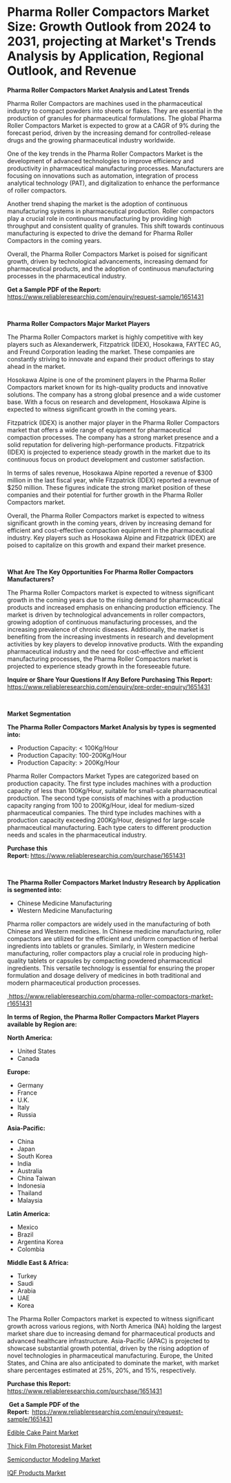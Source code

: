 <p><h1>Pharma Roller Compactors Market Size: Growth Outlook from 2024 to 2031, projecting at Market's Trends Analysis by Application, Regional Outlook, and Revenue</h1></p><p><strong>Pharma Roller Compactors Market Analysis and Latest Trends</strong></p>
<p><p>Pharma Roller Compactors are machines used in the pharmaceutical industry to compact powders into sheets or flakes. They are essential in the production of granules for pharmaceutical formulations. The global Pharma Roller Compactors Market is expected to grow at a CAGR of 9% during the forecast period, driven by the increasing demand for controlled-release drugs and the growing pharmaceutical industry worldwide.</p><p>One of the key trends in the Pharma Roller Compactors Market is the development of advanced technologies to improve efficiency and productivity in pharmaceutical manufacturing processes. Manufacturers are focusing on innovations such as automation, integration of process analytical technology (PAT), and digitalization to enhance the performance of roller compactors.</p><p>Another trend shaping the market is the adoption of continuous manufacturing systems in pharmaceutical production. Roller compactors play a crucial role in continuous manufacturing by providing high throughput and consistent quality of granules. This shift towards continuous manufacturing is expected to drive the demand for Pharma Roller Compactors in the coming years.</p><p>Overall, the Pharma Roller Compactors Market is poised for significant growth, driven by technological advancements, increasing demand for pharmaceutical products, and the adoption of continuous manufacturing processes in the pharmaceutical industry.</p></p>
<p><strong>Get a Sample PDF of the Report:&nbsp;</strong> <a href="https://www.reliableresearchiq.com/enquiry/request-sample/1651431">https://www.reliableresearchiq.com/enquiry/request-sample/1651431</a></p>
<p>&nbsp;</p>
<p><strong>Pharma Roller Compactors Major Market Players</strong></p>
<p><p>The Pharma Roller Compactors market is highly competitive with key players such as Alexanderwerk, Fitzpatrick (IDEX), Hosokawa, FAYTEC AG, and Freund Corporation leading the market. These companies are constantly striving to innovate and expand their product offerings to stay ahead in the market.</p><p>Hosokawa Alpine is one of the prominent players in the Pharma Roller Compactors market known for its high-quality products and innovative solutions. The company has a strong global presence and a wide customer base. With a focus on research and development, Hosokawa Alpine is expected to witness significant growth in the coming years.</p><p>Fitzpatrick (IDEX) is another major player in the Pharma Roller Compactors market that offers a wide range of equipment for pharmaceutical compaction processes. The company has a strong market presence and a solid reputation for delivering high-performance products. Fitzpatrick (IDEX) is projected to experience steady growth in the market due to its continuous focus on product development and customer satisfaction.</p><p>In terms of sales revenue, Hosokawa Alpine reported a revenue of $300 million in the last fiscal year, while Fitzpatrick (IDEX) reported a revenue of $250 million. These figures indicate the strong market position of these companies and their potential for further growth in the Pharma Roller Compactors market.</p><p>Overall, the Pharma Roller Compactors market is expected to witness significant growth in the coming years, driven by increasing demand for efficient and cost-effective compaction equipment in the pharmaceutical industry. Key players such as Hosokawa Alpine and Fitzpatrick (IDEX) are poised to capitalize on this growth and expand their market presence.</p></p>
<p>&nbsp;</p>
<p><strong>What Are The Key Opportunities For Pharma Roller Compactors Manufacturers?</strong></p>
<p><p>The Pharma Roller Compactors market is expected to witness significant growth in the coming years due to the rising demand for pharmaceutical products and increased emphasis on enhancing production efficiency. The market is driven by technological advancements in roller compactors, growing adoption of continuous manufacturing processes, and the increasing prevalence of chronic diseases. Additionally, the market is benefiting from the increasing investments in research and development activities by key players to develop innovative products. With the expanding pharmaceutical industry and the need for cost-effective and efficient manufacturing processes, the Pharma Roller Compactors market is projected to experience steady growth in the foreseeable future.</p></p>
<p><strong>Inquire or Share Your Questions If Any Before Purchasing This Report:</strong> <a href="https://www.reliableresearchiq.com/enquiry/pre-order-enquiry/1651431">https://www.reliableresearchiq.com/enquiry/pre-order-enquiry/1651431</a></p>
<p>&nbsp;</p>
<p><strong>Market Segmentation</strong></p>
<p><strong>The Pharma Roller Compactors Market Analysis by types is segmented into:</strong></p>
<p><ul><li>Production Capacity: < 100Kg/Hour</li><li>Production Capacity: 100-200Kg/Hour</li><li>Production Capacity: > 200Kg/Hour</li></ul></p>
<p><p>Pharma Roller Compactors Market Types are categorized based on production capacity. The first type includes machines with a production capacity of less than 100Kg/Hour, suitable for small-scale pharmaceutical production. The second type consists of machines with a production capacity ranging from 100 to 200Kg/Hour, ideal for medium-sized pharmaceutical companies. The third type includes machines with a production capacity exceeding 200Kg/Hour, designed for large-scale pharmaceutical manufacturing. Each type caters to different production needs and scales in the pharmaceutical industry.</p></p>
<p><strong>Purchase this Report:&nbsp;</strong><a href="https://www.reliableresearchiq.com/purchase/1651431">https://www.reliableresearchiq.com/purchase/1651431</a></p>
<p>&nbsp;</p>
<p><strong>The Pharma Roller Compactors Market Industry Research by Application is segmented into:</strong></p>
<p><ul><li>Chinese Medicine Manufacturing</li><li>Western Medicine Manufacturing</li></ul></p>
<p><p>Pharma roller compactors are widely used in the manufacturing of both Chinese and Western medicines. In Chinese medicine manufacturing, roller compactors are utilized for the efficient and uniform compaction of herbal ingredients into tablets or granules. Similarly, in Western medicine manufacturing, roller compactors play a crucial role in producing high-quality tablets or capsules by compacting powdered pharmaceutical ingredients. This versatile technology is essential for ensuring the proper formulation and dosage delivery of medicines in both traditional and modern pharmaceutical production processes.</p></p>
<p><a href="https://www.reliableresearchiq.com/pharma-roller-compactors-market-r1651431">&nbsp;https://www.reliableresearchiq.com/pharma-roller-compactors-market-r1651431</a></p>
<p><strong>In terms of Region, the Pharma Roller Compactors Market Players available by Region are:</strong></p>
<p>
    <p> <strong> North America: </strong>
        <ul>
            <li>United States</li>
            <li>Canada</li>
        </ul>
        </p> 
    <p> <strong> Europe: </strong>
        <ul>
            <li>Germany</li>
            <li>France</li>
            <li>U.K.</li>
            <li>Italy</li>
            <li>Russia</li>
        </ul>
        </p> 
    <p> <strong> Asia-Pacific: </strong>
        <ul>
            <li>China</li>
            <li>Japan</li>
            <li>South Korea</li>
            <li>India</li>
            <li>Australia</li>
            <li>China Taiwan</li>
            <li>Indonesia</li>
            <li>Thailand</li>
            <li>Malaysia</li>
        </ul>
        </p> 
    <p> <strong> Latin America: </strong>
        <ul>
            <li>Mexico</li>
            <li>Brazil</li>
            <li>Argentina Korea</li>
            <li>Colombia</li>
        </ul>
        </p> 
    <p> <strong> Middle East & Africa: </strong>
        <ul>
            <li>Turkey</li>
            <li>Saudi</li>
            <li>Arabia</li>
            <li>UAE</li>
            <li>Korea</li>
        </ul>
    </p>
    </p>
<p><p>The Pharma Roller Compactors market is expected to witness significant growth across various regions, with North America (NA) holding the largest market share due to increasing demand for pharmaceutical products and advanced healthcare infrastructure. Asia-Pacific (APAC) is projected to showcase substantial growth potential, driven by the rising adoption of novel technologies in pharmaceutical manufacturing. Europe, the United States, and China are also anticipated to dominate the market, with market share percentages estimated at 25%, 20%, and 15%, respectively.</p></p>
<p><strong>Purchase this Report: </strong><a href="https://www.reliableresearchiq.com/purchase/1651431">https://www.reliableresearchiq.com/purchase/1651431</a></p>
<p>&nbsp;<strong>Get a Sample PDF of the Report:&nbsp;&nbsp;</strong><a href="https://www.reliableresearchiq.com/enquiry/request-sample/1651431">https://www.reliableresearchiq.com/enquiry/request-sample/1651431</a></p>
<p><strong></strong></p>
<p><p><a href="https://medium.com/@presleybode/edible-cake-paint-market-trends-focusing-on-edible-cake-paint-market-insight-and-forecast-analysis-22dae80ec8fc">Edible Cake Paint Market</a></p><p><a href="https://github.com/kumertitash/Market-Research-Report-List-1/blob/main/thick-film-photoresist-market.md">Thick Film Photoresist Market</a></p><p><a href="https://github.com/dancokkoe288/Market-Research-Report-List-1/blob/main/semiconductor-modeling-market.md">Semiconductor Modeling Market</a></p><p><a href="https://medium.com/@dannellbugess3/iqf-products-market-investigation-industry-evolution-and-forecast-till-2031-c0c7e7525a8a">IQF Products Market</a></p></p>